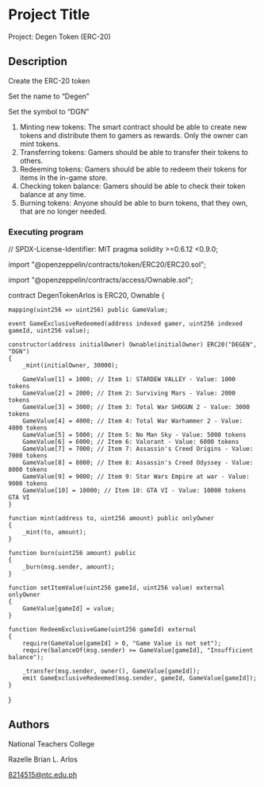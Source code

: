 # Project Title

Project: Degen Token (ERC-20)

## Description
Create the ERC-20 token

Set the name to “Degen”

Set the symbol to “DGN”

1. Minting new tokens: The smart contract should be able to create new tokens and distribute them to gamers as rewards. Only the owner can mint tokens.
2. Transferring tokens: Gamers should be able to transfer their tokens to others.
3. Redeeming tokens: Gamers should be able to redeem their tokens for items in the in-game store.
4. Checking token balance: Gamers should be able to check their token balance at any time.
5. Burning tokens: Anyone should be able to burn tokens, that they own, that are no longer needed.

### Executing program
// SPDX-License-Identifier: MIT
pragma solidity >=0.6.12 <0.9.0;

import "@openzeppelin/contracts/token/ERC20/ERC20.sol";

import "@openzeppelin/contracts/access/Ownable.sol";

contract DegenTokenArlos is ERC20, Ownable {

    mapping(uint256 => uint256) public GameValue;
    
    event GameExclusiveRedeemed(address indexed gamer, uint256 indexed gameId, uint256 value);

    constructor(address initialOwner) Ownable(initialOwner) ERC20("DEGEN", "DGN") 
    {
        _mint(initialOwner, 30000);

        GameValue[1] = 1000; // Item 1: STARDEW VALLEY - Value: 1000 tokens
        GameValue[2] = 2000; // Item 2: Surviving Mars - Value: 2000 tokens
        GameValue[3] = 3000; // Item 3: Total War SHOGUN 2 - Value: 3000 tokens
        GameValue[4] = 4000; // Item 4: Total War Warhammer 2 - Value: 4000 tokens
        GameValue[5] = 5000; // Item 5: No Man Sky - Value: 5000 tokens
        GameValue[6] = 6000; // Item 6: Valorant - Value: 6000 tokens
        GameValue[7] = 7000; // Item 7: Assassin's Creed Origins - Value: 7000 tokens
        GameValue[8] = 8000; // Item 8: Assassin's Creed Odyssey - Value: 8000 tokens
        GameValue[9] = 9000; // Item 9: Star Wars Empire at war - Value: 9000 tokens
        GameValue[10] = 10000; // Item 10: GTA VI - Value: 10000 tokens GTA VI
    }

    function mint(address to, uint256 amount) public onlyOwner 
    {
        _mint(to, amount);
    }

    function burn(uint256 amount) public 
    {
        _burn(msg.sender, amount);
    }

    function setItemValue(uint256 gameId, uint256 value) external onlyOwner 
    {
        GameValue[gameId] = value;
    }

    function RedeemExclusiveGame(uint256 gameId) external 
    {
        require(GameValue[gameId] > 0, "Game Value is not set");
        require(balanceOf(msg.sender) >= GameValue[gameId], "Insufficient balance");

        _transfer(msg.sender, owner(), GameValue[gameId]);
        emit GameExclusiveRedeemed(msg.sender, gameId, GameValue[gameId]);
    }
}  

## Authors
National Teachers College

Razelle Brian L. Arlos

8214515@ntc.edu.ph
